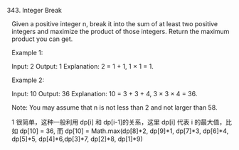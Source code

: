 343. Integer Break

Given a positive integer n, break it into the sum of at least two positive integers and maximize the product of those integers. Return the maximum product you can get.

Example 1:

Input: 2
Output: 1
Explanation: 2 = 1 + 1, 1 × 1 = 1.

Example 2:

Input: 10
Output: 36
Explanation: 10 = 3 + 3 + 4, 3 × 3 × 4 = 36.

Note: You may assume that n is not less than 2 and not larger than 58.

1 很简单，这种一般利用 dp[i] 和 dp[i-1]的关系，这里 dp[i] 代表 i 的最大值，比如 dp[10] = 36,
而 dp[10] = Math.max(dp[8]*2, dp[9]*1, dp[7]*3, dp[6]*4, dp[5]*5, dp[4]*6,dp[3]*7, dp[2]*8, dp[1]\*9)
